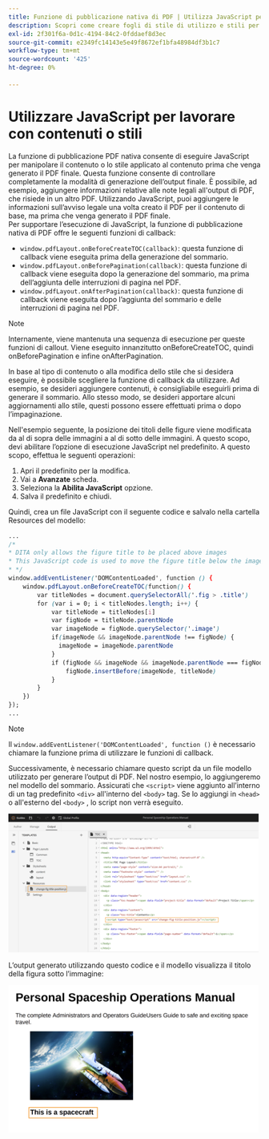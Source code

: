 ```yaml
---
title: Funzione di pubblicazione nativa di PDF | Utilizza JavaScript per lavorare con contenuti o stili
description: Scopri come creare fogli di stile di utilizzo e stili per i contenuti.
exl-id: 2f301f6a-0d1c-4194-84c2-0fddaef8d3ec
source-git-commit: e2349fc14143e5e49f8672ef1bfa48984df3b1c7
workflow-type: tm+mt
source-wordcount: '425'
ht-degree: 0%

---
```


# Utilizzare JavaScript per lavorare con contenuti o stili

La funzione di pubblicazione PDF nativa consente di eseguire JavaScript per manipolare il contenuto o lo stile applicato al contenuto prima che venga generato il PDF finale. Questa funzione consente di controllare completamente la modalità di generazione dell’output finale. È possibile, ad esempio, aggiungere informazioni relative alle note legali all&#39;output di PDF, che risiede in un altro PDF. Utilizzando JavaScript, puoi aggiungere le informazioni sull’avviso legale una volta creato il PDF per il contenuto di base, ma prima che venga generato il PDF finale.\
Per supportare l’esecuzione di JavaScript, la funzione di pubblicazione nativa di PDF offre le seguenti funzioni di callback:

* `window.pdfLayout.onBeforeCreateTOC(callback)`: questa funzione di callback viene eseguita prima della generazione del sommario.
* `window.pdfLayout.onBeforePagination(callback)`: questa funzione di callback viene eseguita dopo la generazione del sommario, ma prima dell’aggiunta delle interruzioni di pagina nel PDF.
* `window.pdfLayout.onAfterPagination(callback)`: questa funzione di callback viene eseguita dopo l’aggiunta del sommario e delle interruzioni di pagina nel PDF.

>[!NOTE]
>
>Internamente, viene mantenuta una sequenza di esecuzione per queste funzioni di callout. Viene eseguito innanzitutto onBeforeCreateTOC, quindi onBeforePagination e infine onAfterPagination.

In base al tipo di contenuto o alla modifica dello stile che si desidera eseguire, è possibile scegliere la funzione di callback da utilizzare. Ad esempio, se desideri aggiungere contenuti, è consigliabile eseguirli prima di generare il sommario. Allo stesso modo, se desideri apportare alcuni aggiornamenti allo stile, questi possono essere effettuati prima o dopo l’impaginazione.

Nell&#39;esempio seguente, la posizione dei titoli delle figure viene modificata da al di sopra delle immagini a al di sotto delle immagini. A questo scopo, devi abilitare l’opzione di esecuzione JavaScript nel predefinito. A questo scopo, effettua le seguenti operazioni:

1. Apri il predefinito per la modifica.
1. Vai a **Avanzate** scheda.
1. Seleziona la **Abilita JavaScript** opzione.
1. Salva il predefinito e chiudi.

Quindi, crea un file JavaScript con il seguente codice e salvalo nella cartella Resources del modello:

```css
...
/*
* DITA only allows the figure title to be placed above images 
* This JavaScript code is used to move the figure title below the image
* */
window.addEventListener('DOMContentLoaded', function () {
    window.pdfLayout.onBeforeCreateTOC(function() {
        var titleNodes = document.querySelectorAll('.fig > .title')
        for (var i = 0; i < titleNodes.length; i++) {
            var titleNode = titleNodes[i]
            var figNode = titleNode.parentNode
            var imageNode = figNode.querySelector('.image')
            if(imageNode && imageNode.parentNode !== figNode) {
              imageNode = imageNode.parentNode
            }
            if (figNode && imageNode && imageNode.parentNode === figNode) {
                figNode.insertBefore(imageNode, titleNode)
            }
        }
    })
});
...
```

>[!NOTE]
>
>Il `window.addEventListener('DOMContentLoaded', function ()` è necessario chiamare la funzione prima di utilizzare le funzioni di callback.

Successivamente, è necessario chiamare questo script da un file modello utilizzato per generare l’output di PDF. Nel nostro esempio, lo aggiungeremo nel modello del sommario. Assicurati che `<script>` viene aggiunto all’interno di un tag predefinito `<div>` all&#39;interno del `<body>` tag. Se lo aggiungi in `<head>` o all&#39;esterno del `<body>` , lo script non verrà eseguito.

<img src="./assets/js-added-resources-template.png" width="500">

L’output generato utilizzando questo codice e il modello visualizza il titolo della figura sotto l’immagine:

<img src="./assets/fig-title-below-image.png" width="500">
